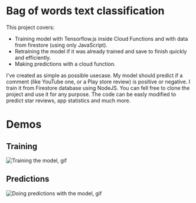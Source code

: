 # Bag of words text classification

This project covers:
- Training model with Tensorflow.js inside Cloud Functions and with data from firestore (using only JavaScript).
- Retraining the model if it was already trained and save to finish quickly and efficiently.
- Making predictions with a cloud function.

I've created as simple as possible usecase. My model should predict if a comment (like YouTube one, or a Play store review) is positive or negative. I train it from Firestore database using NodeJS. You can fell free to clone the project and use it for any purpose.
The code can be easly modified to predict star reviews, app statistics and much more.

# Demos

## Training

![Training the model, gif](https://i.imgur.com/p6x8Hea.gif)

## Predictions

![Doing predictions with the model, gif](https://i.imgur.com/CW94keL.gif)
